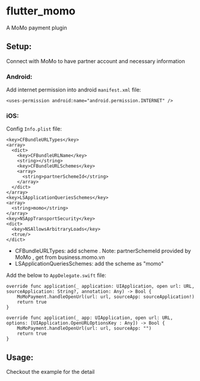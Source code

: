 # flutter_momo

A MoMo payment plugin

## Setup:
Connect with MoMo to have partner account and necessary information

### Android:

Add internet permission into android `manifest.xml` file:

    <uses-permission android:name="android.permission.INTERNET" />

### iOS:

Config `Info.plist` file:

    <key>CFBundleURLTypes</key>
    <array>
      <dict>
        <key>CFBundleURLName</key>
        <string></string>
        <key>CFBundleURLSchemes</key>
        <array>
          <string>partnerSchemeId</string>
        </array>
      </dict>
    </array>
    <key>LSApplicationQueriesSchemes</key>
    <array>
      <string>momo</string>
    </array>
    <key>NSAppTransportSecurity</key>
    <dict>
      <key>NSAllowsArbitraryLoads</key>
      <true/>
    </dict>
- CFBundleURLTypes: add scheme . Note: partnerSchemeId provided by MoMo , get from business.momo.vn
- LSApplicationQueriesSchemes: add the scheme as "momo"

Add the below to `AppDelegate.swift` file:

    override func application(_ application: UIApplication, open url: URL, sourceApplication: String?, annotation: Any) -> Bool {
        MoMoPayment.handleOpenUrl(url: url, sourceApp: sourceApplication!)
        return true
    }
    
    override func application(_ app: UIApplication, open url: URL, options: [UIApplication.OpenURLOptionsKey : Any]) -> Bool {
        MoMoPayment.handleOpenUrl(url: url, sourceApp: "")
        return true
    }

## Usage:

Checkout the example for the detail
